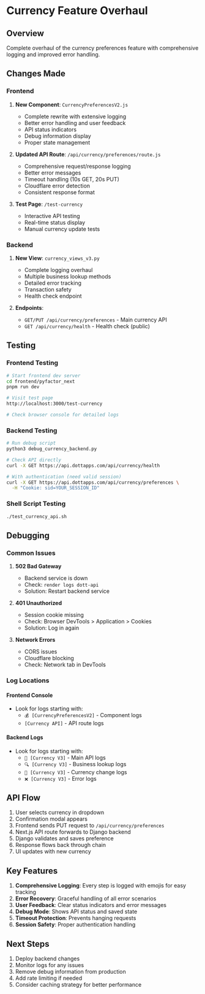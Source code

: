 # Currency Feature Overhaul

## Overview
Complete overhaul of the currency preferences feature with comprehensive logging and improved error handling.

## Changes Made

### Frontend
1. **New Component**: `CurrencyPreferencesV2.js`
   - Complete rewrite with extensive logging
   - Better error handling and user feedback
   - API status indicators
   - Debug information display
   - Proper state management

2. **Updated API Route**: `/api/currency/preferences/route.js`
   - Comprehensive request/response logging
   - Better error messages
   - Timeout handling (10s GET, 20s PUT)
   - Cloudflare error detection
   - Consistent response format

3. **Test Page**: `/test-currency`
   - Interactive API testing
   - Real-time status display
   - Manual currency update tests

### Backend
1. **New View**: `currency_views_v3.py`
   - Complete logging overhaul
   - Multiple business lookup methods
   - Detailed error tracking
   - Transaction safety
   - Health check endpoint

2. **Endpoints**:
   - `GET/PUT /api/currency/preferences` - Main currency API
   - `GET /api/currency/health` - Health check (public)

## Testing

### Frontend Testing
```bash
# Start frontend dev server
cd frontend/pyfactor_next
pnpm run dev

# Visit test page
http://localhost:3000/test-currency

# Check browser console for detailed logs
```

### Backend Testing
```bash
# Run debug script
python3 debug_currency_backend.py

# Check API directly
curl -X GET https://api.dottapps.com/api/currency/health

# With authentication (need valid session)
curl -X GET https://api.dottapps.com/api/currency/preferences \
  -H "Cookie: sid=YOUR_SESSION_ID"
```

### Shell Script Testing
```bash
./test_currency_api.sh
```

## Debugging

### Common Issues

1. **502 Bad Gateway**
   - Backend service is down
   - Check: `render logs dott-api`
   - Solution: Restart backend service

2. **401 Unauthorized**
   - Session cookie missing
   - Check: Browser DevTools > Application > Cookies
   - Solution: Log in again

3. **Network Errors**
   - CORS issues
   - Cloudflare blocking
   - Check: Network tab in DevTools

### Log Locations

#### Frontend Console
- Look for logs starting with:
  - `💰 [CurrencyPreferencesV2]` - Component logs
  - `[Currency API]` - API route logs

#### Backend Logs
- Look for logs starting with:
  - `🌟 [Currency V3]` - Main API logs
  - `🔍 [Currency V3]` - Business lookup logs
  - `💱 [Currency V3]` - Currency change logs
  - `❌ [Currency V3]` - Error logs

## API Flow

1. User selects currency in dropdown
2. Confirmation modal appears
3. Frontend sends PUT request to `/api/currency/preferences`
4. Next.js API route forwards to Django backend
5. Django validates and saves preference
6. Response flows back through chain
7. UI updates with new currency

## Key Features

1. **Comprehensive Logging**: Every step is logged with emojis for easy tracking
2. **Error Recovery**: Graceful handling of all error scenarios
3. **User Feedback**: Clear status indicators and error messages
4. **Debug Mode**: Shows API status and saved state
5. **Timeout Protection**: Prevents hanging requests
6. **Session Safety**: Proper authentication handling

## Next Steps

1. Deploy backend changes
2. Monitor logs for any issues
3. Remove debug information from production
4. Add rate limiting if needed
5. Consider caching strategy for better performance
